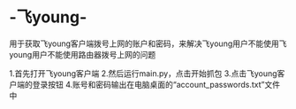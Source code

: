 # -飞young-
用于获取飞young客户端拨号上网的账户和密码，来解决飞young用户不能使用飞young用户不能使用路由器拨号上网的问题

1.首先打开飞young客户端
2.然后运行main.py，点击开始抓包
3.点击飞young客户端的登录按钮
4.账号和密码输出在电脑桌面的“account_passwords.txt”文件中
